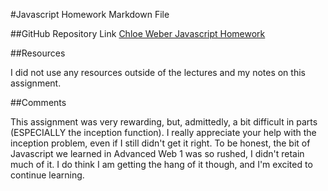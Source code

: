 #Javascript Homework Markdown File

##GitHub Repository Link
[Chloe Weber Javascript Homework](https://github.com/chloeweber/hw_javascript_weber_chloe.git)

##Resources

I did not use any resources outside of the lectures and my notes on this assignment.

##Comments

This assignment was very rewarding, but, admittedly, a bit difficult in parts (ESPECIALLY the inception function). I really appreciate your help with the inception problem, even if I still didn't get it right. To be honest, the bit of Javascript we learned in Advanced Web 1 was so rushed, I didn't retain much of it. I do think I am getting the hang of it though, and I'm excited to continue learning. 